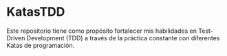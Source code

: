 # KatasTDD
Este repositorio tiene como propósito fortalecer mis habilidades en Test-Driven Development (TDD) a través de la práctica constante con diferentes Katas de programación.
